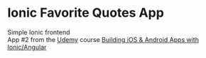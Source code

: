 # Ionic Favorite Quotes App
Simple Ionic frontend</br>
App #2 from the [Udemy](https://udemy.com) course [Building iOS & Android Apps with Ionic/Angular](https://www.udemy.com/ionic-2-the-practical-guide-to-building-ios-android-apps)
